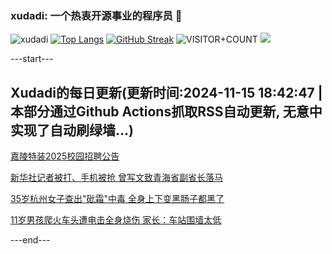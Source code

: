 ### xudadi: 一个热衷开源事业的程序员 👋

![xudadi](https://github-readme-stats-git-masterorgs-github-readme-stats-team.vercel.app/api?username=xudadi)
[![Top Langs](https://github-readme-stats.vercel.app/api/top-langs/?username=xudadi)](https://github.com/anuraghazra/github-readme-stats)
[![GitHub Streak](https://streak-stats.demolab.com?user=xudadi&locale=zh_Hans)](https://git.io/streak-stats)
![VISITOR+COUNT](https://komarev.com/ghpvc/?username=xudadi&label=VISITOR+COUNT)
![](https://raw.githubusercontent.com/xudadi/xudadi/main/assets/github-contribution-grid-snake.svg)


---start---

## Xudadi的每日更新(更新时间:2024-11-15 18:42:47 | 本部分通过Github Actions抓取RSS自动更新, 无意中实现了自动刷绿墙...)

[嘉陵特装2025校园招聘公告](https://www.gongkaoleida.com/article/2195283)

[新华社记者被打、手机被抢 曾写文致青海省副省长落马](https://m.163.com/news/article/JH021H35053469LG.html)

[35岁杭州女子查出"砒霜"中毒 全身上下变黑肠子都黑了](https://m.163.com/news/article/JH1EHMEL0530JPVV.html)

[11岁男孩爬火车头遭电击全身烧伤 家长：车站围墙太低](https://m.163.com/news/article/JH1FF70J0530JPVV.html)

---end---

